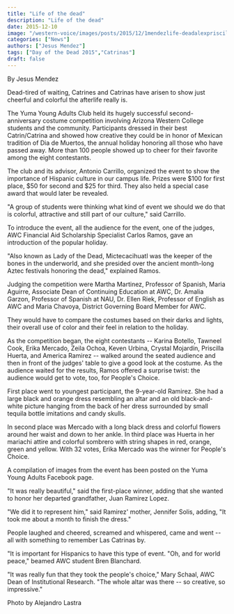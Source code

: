 ```yaml
---
title: "Life of the dead"
description: "Life of the dead"
date: 2015-12-10
image: "/western-voice/images/posts/2015/12/1mendezlife-deadalexpriscilla-huerta-erika-mercado-america-ramirez3250web1.jpg"
categories: ["News"]
authors: ["Jesus Mendez"]
tags: ["Day of the Dead 2015","Catrinas"]
draft: false
---
```

By Jesus Mendez

Dead-tired of waiting, Catrines and Catrinas have arisen to show just cheerful and colorful the afterlife really is.

The Yuma Young Adults Club held its hugely successful second-anniversary costume competition involving Arizona Western College students and the community. Participants dressed in their best Catrin/Catrina and showed how creative they could be in honor of Mexican tradition of Dia de Muertos, the annual holiday honoring all those who have passed away. More than 100 people showed up to cheer for their favorite among the eight contestants.

The club and its advisor, Antonio Carrillo, organized the event to show the importance of Hispanic culture in our campus life. Prizes were $100 for first place, $50 for second and $25 for third. They also held a special case award that would later be revealed.

"A group of students were thinking what kind of event we should we do that is colorful, attractive and still part of our culture," said Carrillo.

To introduce the event, all the audience for the event, one of the judges, AWC Financial Aid Scholarship Specialist Carlos Ramos, gave an introduction of the popular holiday.

"Also known as Lady of the Dead, Mictecacihuatl was the keeper of the bones in the underworld, and she presided over the ancient month-long Aztec festivals honoring the dead," explained Ramos.

Judging the competition were Martha Martinez, Professor of Spanish, Maria Aguirre, Associate Dean of Continuing Education at AWC, Dr. Amalia Garzon, Professor of Spanish at NAU, Dr. Ellen Riek, Professor of English as AWC and Maria Chavoya, District Governing Board Member for AWC.

They would have to compare the costumes based on their darks and lights, their overall use of color and their feel in relation to the holiday.

As the competition began, the eight contestants -- Karina Botello, Tawneel Cook, Erika Mercado, Zeila Ochoa, Keven Urbina, Crystal Mojardin, Priscilla Huerta, and America Ramirez -- walked around the seated audience and then in front of the judges' table to give a good look at the costume. As the audience waited for the results, Ramos offered a surprise twist: the audience would get to vote, too, for People's Choice.

First place went to youngest participant, the 9-year-old Ramirez. She had a large black and orange dress resembling an altar and an old black-and-white picture hanging from the back of her dress surrounded by small tequila bottle imitations and candy skulls.

In second place was Mercado with a long black dress and colorful flowers around her waist and down to her ankle. In third place was Huerta in her mariachi attire and colorful sombrero with string shapes in red, orange, green and yellow. With 32 votes, Erika Mercado was the winner for People's Choice.

A compilation of images from the event has been posted on the Yuma Young Adults Facebook page.

"It was really beautiful," said the first-place winner, adding that she wanted to honor her departed grandfather, Juan Ramirez Lopez.

"We did it to represent him," said Ramirez' mother, Jennifer Solis, adding, "It took me about a month to finish the dress."

People laughed and cheered, screamed and whispered, came and went -- all with something to remember Las Catrinas by.

"It is important for Hispanics to have this type of event. "Oh, and for world peace," beamed AWC student Bren Blanchard.

"It was really fun that they took the people's choice," Mary Schaal, AWC Dean of Institutional Research. "The whole altar was there -- so creative, so impressive."

Photo by Alejandro Lastra